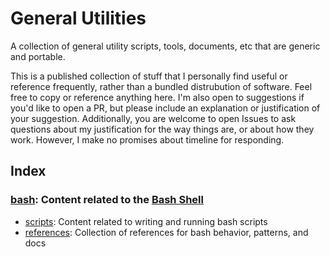# General Utilities

A collection of general utility scripts, tools, documents, etc that are generic and portable.

This is a published collection of stuff that I personally find useful or reference frequently,
rather than a bundled distrubution of software. Feel free to copy or reference anything here.
I'm also open to suggestions if you'd like to open a PR, but please include an explanation or
justification of your suggestion. Additionally, you are welcome to open Issues to ask questions
about my justification for the way things are, or about how they work. However, I make no
promises about timeline for responding.

## Index

### [bash](https://github.com/WilliamJohns/utils/tree/main/bash): Content related to the [Bash Shell](https://www.gnu.org/software/bash/)
* [scripts](https://github.com/WilliamJohns/utils/tree/main/bash/scripts): Content related to writing and running bash scripts
* [references](https://github.com/WilliamJohns/utils/tree/main/bash/references): Collection of references for bash behavior, patterns, and docs
